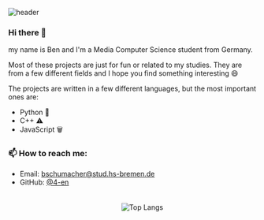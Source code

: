 ![header](https://github.com/4-en/4-en/assets/105049118/1f22e492-1493-42fe-b4dc-4b7245570910)
### Hi there 👋
my name is Ben and I'm a Media Computer Science student from Germany.

Most of these projects are just for fun or related to my studies. They are from a few different fields and I hope you find something interesting :smile:

The projects are written in a few different languages, but the most important ones are:
- Python :snake:
- C++ :warning:
- JavaScript :wastebasket:

### 📫 How to reach me:
- Email: [bschumacher@stud.hs-bremen.de](mailto:bschumacher@stud.hs-bremen.de)
- GitHub: [@4-en](https://github.com/4-en)




<div style="display: flex; align-items: center; justify-content: space-around; padding: 20px; width: 100%">
  <img src="https://github-readme-stats.vercel.app/api/top-langs/?username=4-en&count_weight=0.5&size_weight=0.5&layout=donut-vertical&hide=jupyter%20notebook,)" alt="Top Langs">
</div>



